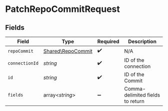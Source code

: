 # PatchRepoCommitRequest


## Fields

| Field                                                  | Type                                                   | Required                                               | Description                                            |
| ------------------------------------------------------ | ------------------------------------------------------ | ------------------------------------------------------ | ------------------------------------------------------ |
| `repoCommit`                                           | [Shared\RepoCommit](../../Models/Shared/RepoCommit.md) | :heavy_check_mark:                                     | N/A                                                    |
| `connectionId`                                         | *string*                                               | :heavy_check_mark:                                     | ID of the connection                                   |
| `id`                                                   | *string*                                               | :heavy_check_mark:                                     | ID of the Commit                                       |
| `fields`                                               | array<*string*>                                        | :heavy_minus_sign:                                     | Comma-delimited fields to return                       |
